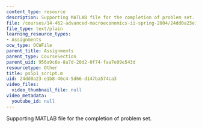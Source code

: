 ```yaml
---
content_type: resource
description: Supporting MATLAB file for the completion of problem set.
file: /courses/14-462-advanced-macroeconomics-ii-spring-2004/24dd0a23e1b846c45d66d147ba574ca3_ps5p1_script.m
file_type: text/plain
learning_resource_types:
- Assignments
ocw_type: OCWFile
parent_title: Assignments
parent_type: CourseSection
parent_uid: 956a9c6e-8a7d-20d2-0f74-faa7e09e543d
resourcetype: Other
title: ps5p1_script.m
uid: 24dd0a23-e1b8-46c4-5d66-d147ba574ca3
video_files:
  video_thumbnail_file: null
video_metadata:
  youtube_id: null
---
```

Supporting MATLAB file for the completion of problem set.

